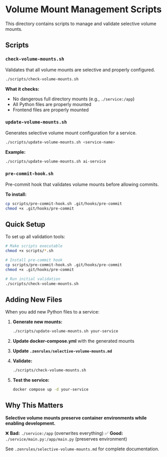 # Volume Mount Management Scripts

This directory contains scripts to manage and validate selective volume mounts.

## Scripts

### `check-volume-mounts.sh`
Validates that all volume mounts are selective and properly configured.

```bash
./scripts/check-volume-mounts.sh
```

**What it checks:**
- No dangerous full directory mounts (e.g., `./service:/app`)
- All Python files are properly mounted
- Frontend files are properly mounted

### `update-volume-mounts.sh`
Generates selective volume mount configuration for a service.

```bash
./scripts/update-volume-mounts.sh <service-name>
```

**Example:**
```bash
./scripts/update-volume-mounts.sh ai-service
```

### `pre-commit-hook.sh`
Pre-commit hook that validates volume mounts before allowing commits.

**To install:**
```bash
cp scripts/pre-commit-hook.sh .git/hooks/pre-commit
chmod +x .git/hooks/pre-commit
```

## Quick Setup

To set up all validation tools:

```bash
# Make scripts executable
chmod +x scripts/*.sh

# Install pre-commit hook
cp scripts/pre-commit-hook.sh .git/hooks/pre-commit
chmod +x .git/hooks/pre-commit

# Run initial validation
./scripts/check-volume-mounts.sh
```

## Adding New Files

When you add new Python files to a service:

1. **Generate new mounts:**
   ```bash
   ./scripts/update-volume-mounts.sh your-service
   ```

2. **Update docker-compose.yml** with the generated mounts

3. **Update `.zenrules/selective-volume-mounts.md`**

4. **Validate:**
   ```bash
   ./scripts/check-volume-mounts.sh
   ```

5. **Test the service:**
   ```bash
   docker compose up -d your-service
   ```

## Why This Matters

**Selective volume mounts preserve container environments while enabling development.**

❌ **Bad:** `./service:/app` (overwrites everything)
✅ **Good:** `./service/main.py:/app/main.py` (preserves environment)

See `.zenrules/selective-volume-mounts.md` for complete documentation.